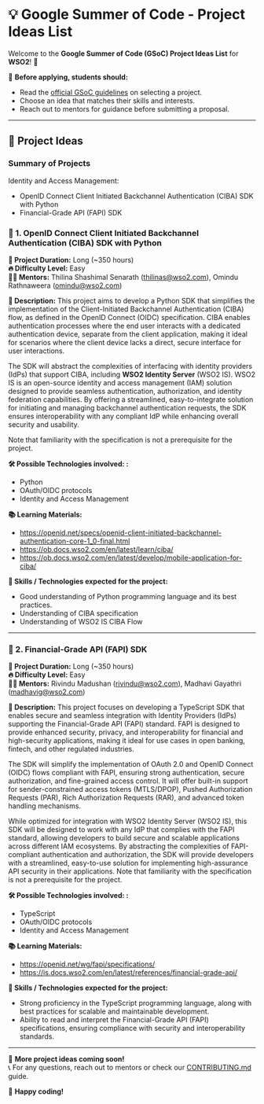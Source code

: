 # 💡 Google Summer of Code - Project Ideas List  

Welcome to the **Google Summer of Code (GSoC) Project Ideas List** for **WSO2**! 🚀  

📌 **Before applying, students should:**  
- Read the [official GSoC guidelines](https://google.github.io/gsocguides/student/) on selecting a project.  
- Choose an idea that matches their skills and interests.  
- Reach out to mentors for guidance before submitting a proposal.  

---

## 📂 Project Ideas  

### Summary of Projects

Identity and Access Management:
- OpenID Connect Client Initiated Backchannel Authentication (CIBA) SDK with Python
- Financial-Grade API (FAPI) SDK

### 🚀 1. **OpenID Connect Client Initiated Backchannel Authentication (CIBA) SDK with Python** 

**📅 Project Duration:** Long (~350 hours)  
**🔥 Difficulty Level:** Easy  
**👨‍🏫 Mentors:** Thilina Shashimal Senarath (thilinas@wso2.com), Omindu Rathnaweera (omindu@wso2.com)

**📍 Description:** 
This project aims to develop a Python SDK that simplifies the implementation of the Client-Initiated Backchannel Authentication (CIBA) flow, as defined in the OpenID Connect (OIDC) specification. CIBA enables authentication processes where the end user interacts with a dedicated authentication device, separate from the client application, making it ideal for scenarios where the client device lacks a direct, secure interface for user interactions.

The SDK will abstract the complexities of interfacing with identity providers (IdPs) that support CIBA, including **WSO2 Identity Server** (WSO2 IS). WSO2 IS is an open-source identity and access management (IAM) solution designed to provide seamless authentication, authorization, and identity federation capabilities. By offering a streamlined, easy-to-integrate solution for initiating and managing backchannel authentication requests, the SDK ensures interoperability with any compliant IdP while enhancing overall security and usability.

Note that familiarity with the specification is not a prerequisite for the project.

**🛠 Possible Technologies involved: :** 
- Python
- OAuth/OIDC protocols
- Identity and Access Management

**📚 Learning Materials:**
- https://openid.net/specs/openid-client-initiated-backchannel-authentication-core-1_0-final.html
- https://ob.docs.wso2.com/en/latest/learn/ciba/	
- https://ob.docs.wso2.com/en/latest/develop/mobile-application-for-ciba/ 

**💪 Skills / Technologies expected for the project:**
- Good understanding of Python programming language and its best practices. 
- Understanding of CIBA specification
- Understanding of WSO2 IS CIBA Flow

---

### 🚀 2. **Financial-Grade API (FAPI) SDK**  

**📅 Project Duration:** Long (~350 hours)  
**🔥 Difficulty Level:** Easy  
**👨‍🏫 Mentors:** Rivindu Madushan (rivindu@wso2.com), Madhavi Gayathri (madhavig@wso2.com)

**📍 Description:** 
This project focuses on developing a TypeScript SDK that enables secure and seamless integration with Identity Providers (IdPs) supporting the Financial-Grade API (FAPI) standard. FAPI is designed to provide enhanced security, privacy, and interoperability for financial and high-security applications, making it ideal for use cases in open banking, fintech, and other regulated industries.

The SDK will simplify the implementation of OAuth 2.0 and OpenID Connect (OIDC) flows compliant with FAPI, ensuring strong authentication, secure authorization, and fine-grained access control. It will offer built-in support for sender-constrained access tokens (MTLS/DPOP), Pushed Authorization Requests (PAR), Rich Authorization Requests (RAR), and advanced token handling mechanisms.

While optimized for integration with WSO2 Identity Server (WSO2 IS), this SDK will be designed to work with any IdP that complies with the FAPI standard, allowing developers to build secure and scalable applications across different IAM ecosystems. By abstracting the complexities of FAPI-compliant authentication and authorization, the SDK will provide developers with a streamlined, easy-to-use solution for implementing high-assurance API security in their applications.
Note that familiarity with the specification is not a prerequisite for the project.

**🛠 Possible Technologies involved: :** 
- TypeScript
- OAuth/OIDC protocols
- Identity and Access Management

**📚 Learning Materials:**
- https://openid.net/wg/fapi/specifications/
- https://is.docs.wso2.com/en/latest/references/financial-grade-api/

**💪 Skills / Technologies expected for the project:**
- Strong proficiency in the TypeScript programming language, along with best practices for scalable and maintainable development.
- Ability to read and interpret the Financial-Grade API (FAPI) specifications, ensuring compliance with security and interoperability standards.

---

📌 **More project ideas coming soon!**  
📞 For any questions, reach out to mentors or check our [CONTRIBUTING.md](./CONTRIBUTING.md) guide.  

🚀 **Happy coding!**  
